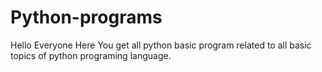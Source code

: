 # Python-programs
Hello Everyone 
    Here You get all python basic program related to all basic topics of python programing language.
